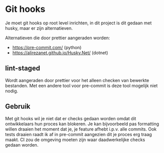 # Git hooks

Je moet git hooks op root level inrichten, in dit project is dit gedaan met husky, maar er zijn alternatieven.

Alternatieven die door prettier aangeraden worden:

- https://pre-commit.com/ (python)
- https://alirezanet.github.io/Husky.Net/ (dotnet)

## lint-staged

Wordt aangeraden door prettier voor het alleen checken van bewerkte bestanden.
Met een andere tool voor pre-commit is deze tool mogelijk niet nodig.

## Gebruik

Met git hooks wil je niet dat er checks gedaan worden omdat dit ontwikkelaars hun proces kan blokeren.
Je kan bijvoorbeeld pas formatting willen draaien het moment dat je, je feature afhebt i.p.v. alle commits.
Ook tests draaien raadt ik af in pre-commit aangezien dit je proces erg traag maakt.
CI zou de omgeving moeten zijn waar daadwerkelijke checks gedaan worden.
